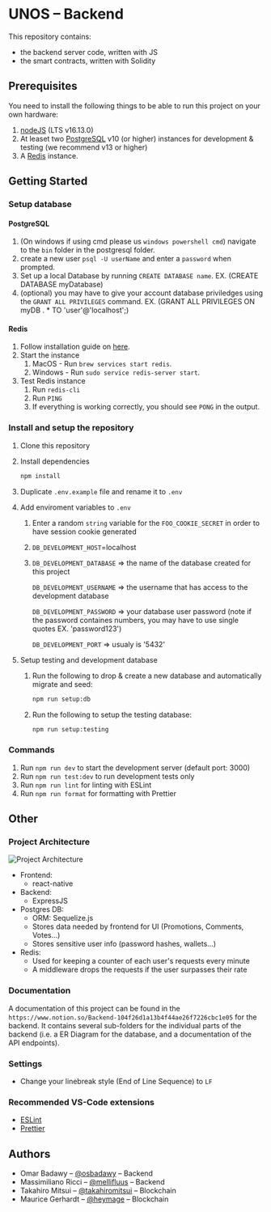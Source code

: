 # UNOS – Backend

This repository contains:

- the backend server code, written with JS
- the smart contracts, written with Solidity

## Prerequisites

You need to install the following things to be able to run this project on your own hardware:

1. [nodeJS](https://nodejs.org/en/download/) (LTS v16.13.0)
2. At leaset two [PostgreSQL](https://www.postgresql.org/download/) v10 (or higher) instances for development & testing (we recommend v13 or higher)
3. A [Redis](https://redis.io/docs/getting-started/installation/) instance.

## Getting Started

### Setup database

#### PostgreSQL

1. (On windows if using cmd please us `windows powershell cmd`) navigate to the `bin` folder in the postgresql folder.
2. create a new user `psql -U userName` and enter a `password` when prompted.
3. Set up a local Database by running `CREATE DATABASE name`.
   EX. (CREATE DATABASE myDatabase)
4. (optional) you may have to give your account database priviledges using the `GRANT ALL PRIVILEGES` command.
   EX. (GRANT ALL PRIVILEGES ON myDB . \* TO 'user'@'localhost';)

#### Redis

1. Follow installation guide on [here](https://redis.io/docs/getting-started/installation/).
2. Start the instance
   1. MacOS - Run `brew services start redis`.
   2. Windows - Run `sudo service redis-server start`.
3. Test Redis instance
   1. Run `redis-cli`
   2. Run `PING`
   3. If everything is working correctly, you should see `PONG` in the output.

### Install and setup the repository

1. Clone this repository
2. Install dependencies

   ```zsh
   npm install
   ```

3. Duplicate `.env.example` file and rename it to `.env`
4. Add enviroment variables to `.env`

   1. Enter a random `string` variable for the `FOO_COOKIE_SECRET` in order to have session cookie generated
   2. `DB_DEVELOPMENT_HOST`=localhost
   3. `DB_DEVELOPMENT_DATABASE` => the name of the database created for this project

      `DB_DEVELOPMENT_USERNAME` => the username that has access to the development database

      `DB_DEVELOPMENT_PASSWORD` => your database user password (note if the password containes numbers, you may have to use single quotes EX. 'password123')

      `DB_DEVELOPMENT_PORT` => usualy is '5432'

5. Setup testing and development database

   1. Run the following to drop & create a new database and automatically migrate and seed:

      ```zsh
      npm run setup:db
      ```

   2. Run the following to setup the testing database:

      ```zsh
      npm run setup:testing
      ```

### Commands

1. Run `npm run dev` to start the development server (default port: 3000)
2. Run `npm run test:dev` to run development tests only
3. Run `npm run lint` for linting with ESLint
4. Run `npm run format` for formatting with Prettier

## Other

### Project Architecture

![Project Architecture](https://user-images.githubusercontent.com/28442090/164616055-627c3748-2296-4ff4-84cc-1aa7c0fb95c1.png)

- Frontend:
  - react-native
- Backend:
  - ExpressJS
- Postgres DB:
  - ORM: Sequelize.js
  - Stores data needed by frontend for UI (Promotions, Comments, Votes...)
  - Stores sensitive user info (password hashes, wallets...)
- Redis:
  - Used for keeping a counter of each user's requests every minute
  - A middleware drops the requests if the user surpasses their rate


### Documentation

A documentation of this project can be found in the `https://www.notion.so/Backend-104f26d1a13b4f44ae26f7226cbc1e05` for the backend. It contains several sub-folders for the individual parts of the backend (i.e. a ER Diagram for the database, and a documentation of the API endpoints).

### Settings

- Change your linebreak style (End of Line Sequence) to `LF`

### Recommended VS-Code extensions

- [ESLint](https://marketplace.visualstudio.com/items?itemName=dbaeumer.vscode-eslint)
- [Prettier](https://marketplace.visualstudio.com/items?itemName=esbenp.prettier-vscode)

## Authors

- Omar Badawy – [@osbadawy](https://github.com/osbadawy) – Backend
- Massimiliano Ricci – [@mellifluus](https://github.com/mellifluus) – Backend
- Takahiro Mitsui – [@takahiromitsui](https://github.com/takahiromitsui) – Blockchain
- Maurice Gerhardt – [@heymage](https://github.com/heymage) – Blockchain
